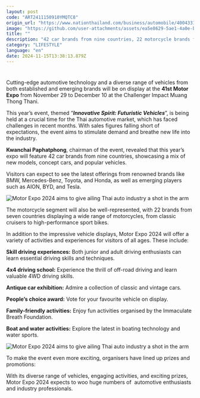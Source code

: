 ```yaml
---
layout: post
code: "ART2411150910YMQTC8"
origin_url: "https://www.nationthailand.com/business/automobile/40043314"
image: "https://github.com/user-attachments/assets/ea5e8629-5ae1-4a0e-bc00-9e978db71445"
title: ""
description: "42 car brands from nine countries, 22 motorcycle brands from 7 countries to be showcased"
category: "LIFESTYLE"
language: "en"
date: 2024-11-15T13:38:13.879Z
---
```


# 











Cutting-edge automotive technology and a diverse range of vehicles from both established and emerging brands will be on display at the **41st Motor Expo** from November 29 to December 10 at the Challenger Impact Muang Thong Thani.

This year’s event, themed “_**Innovative Spirit: Futuristic Vehicles**_”, is being held at a crucial time for the Thai automotive market, which has faced challenges in recent months. With sales figures falling short of expectations, the event aims to stimulate demand and breathe new life into the industry.

**Kwanchai Paphatphong**, chairman of the event, revealed that this year’s expo will feature 42 car brands from nine countries, showcasing a mix of new models, concept cars, and popular vehicles.

Visitors can expect to see the latest offerings from renowned brands like BMW, Mercedes-Benz, Toyota, and Honda, as well as emerging players such as AION, BYD, and Tesla.

  ![Motor Expo 2024 aims to give ailing Thai auto industry a shot in the arm](https://github.com/user-attachments/assets/88e1bd70-2779-4e1c-98bc-b022d308497e)

The motorcycle segment will also be well-represented, with 22 brands from seven countries displaying a wide range of motorcycles, from classic cruisers to high-performance sport bikes.



In addition to the impressive vehicle displays, Motor Expo 2024 will offer a variety of activities and experiences for visitors of all ages. These include:

**Skill driving experiences:** Both junior and adult driving enthusiasts can learn essential driving skills and techniques.

**4x4 driving school:** Experience the thrill of off-road driving and learn valuable 4WD driving skills.

**Antique car exhibition:** Admire a collection of classic and vintage cars.

**People’s choice award:** Vote for your favourite vehicle on display.

**Family-friendly activities:** Enjoy fun activities organised by the Immaculate Breath Foundation.

**Boat and water activities:** Explore the latest in boating technology and water sports.

  ![Motor Expo 2024 aims to give ailing Thai auto industry a shot in the arm](https://github.com/user-attachments/assets/f34e840b-fe42-42c6-9dd5-f41bb7660cee)

To make the event even more exciting, organisers have lined up prizes and promotions:

With its diverse range of vehicles, engaging activities, and exciting prizes, Motor Expo 2024 expects to woo huge numbers of  automotive enthusiasts and industry professionals.